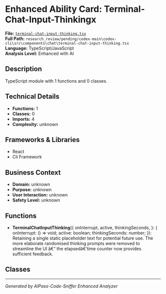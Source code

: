 # Enhanced Ability Card: Terminal-Chat-Input-Thinkingx

**File:** [`terminal-chat-input-thinking.tsx`](file:///research_review/pending/codex-main\codex-cli\src\components\chat\terminal-chat-input-thinking.tsx)  
**Full Path:** `research_review/pending/codex-main\codex-cli\src\components\chat\terminal-chat-input-thinking.tsx`  
**Language:** TypeScript/JavaScript  
**Analysis Level:** Enhanced with AI

## Description

TypeScript module with 1 functions and 0 classes.

## Technical Details

- **Functions:** 1
- **Classes:** 0
- **Imports:** 4
- **Complexity:** unknown


## Frameworks & Libraries

- React
- Cli Framework



## Business Context

- **Domain:** unknown
- **Purpose:** unknown
- **User Interaction:** unknown
- **Safety Level:** unknown






## Functions

- **TerminalChatInputThinking**({
  onInterrupt,
  active,
  thinkingSeconds,
}: {
  onInterrupt: () => void;
  active: boolean;
  thinkingSeconds: number;
}): Retaining a single static placeholder text for potential future use.  The
more elaborate randomised thinking prompts were removed to streamline the
UI â€“ the elapsedâ€‘time counter now provides sufficient feedback.

## Classes



---
*Generated by AIPass-Code-Sniffer Enhanced Analyzer*
